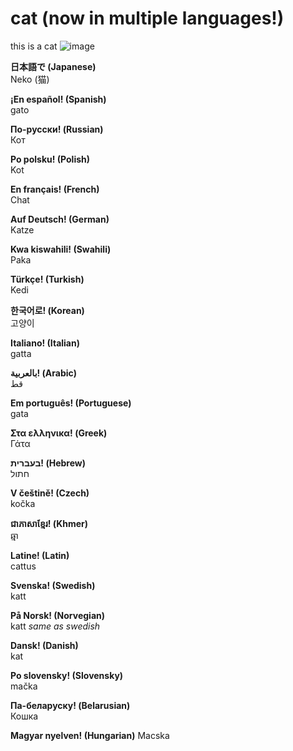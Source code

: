 # cat (now in multiple languages!)

this is a cat
![image](https://user-images.githubusercontent.com/83192247/126928121-cd86fba2-d1ee-480d-a8d3-07f0920ca70b.png)

**日本語で (Japanese)**  
Neko (猫)

**¡En español! (Spanish)**  
gato

**По-русски! (Russian)**  
Кот

**Po polsku! (Polish)**  
Kot

**En français! (French)**  
Chat

**Auf Deutsch! (German)**  
Katze

**Kwa kiswahili! (Swahili)**  
Paka

**Türkçe! (Turkish)**  
Kedi

**한국어로! (Korean)**  
고양이

**Italiano! (Italian)**  
gatta

**بالعربية! (Arabic)**  
قط

**Em português! (Portuguese)**  
gata

**Στα ελληνικα! (Greek)**   
Γάτα

**בעברית! (Hebrew)**   
חתול

**V češtině! (Czech)**   
kočka

**ជាភាសាខ្មែរ! (Khmer)**   
ឆ្មា

**Latine! (Latin)**  
cattus

**Svenska! (Swedish)**  
katt

**På Norsk! (Norvegian)**   
katt *same as swedish*

**Dansk! (Danish)**  
kat

**Po slovensky! (Slovensky)**  
mačka

**Па-беларуску! (Belarusian)**  
Кошка

**Magyar nyelven! (Hungarian)**
Macska
